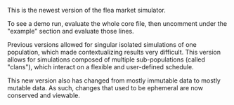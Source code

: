 This is the newest version of the flea market simulator.

To see a demo run, evaluate the whole core file, then uncomment under the "example" section and evaluate those lines.

Previous versions allowed for singular isolated simulations of one population, which made contextualizing results very difficult.
This version allows for simulations composed of multiple sub-populations (called "clans"), which interact on a flexible and user-defined schedule.

This new version also has changed from mostly immutable data to mostly mutable data.
As such, changes that used to be ephemeral are now conserved and viewable.
